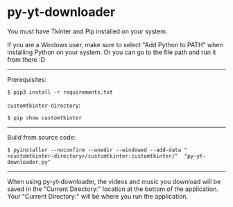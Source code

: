 # py-yt-downloader

You must have Tkinter and Pip installed on your system.

If you are a Windows user, make sure to select "Add Python to PATH" when installing Python on your system.
Or you can go to the file path and run it from there :D

---

Prerequisites:
```console
$ pip3 install -r requirements.txt
```

`customtkinter-directory`:
```console
$ pip show customtkinter
```

---

Build from source code:
```console
$ pyinstaller --noconfirm --onedir --windowed --add-data "<customtkinter-directory>/customtkinter:customtkinter/"  "py-yt-downloader.py"
```

---
When using py-yt-downloader, the videos and music you download will be saved in the "Current Directory:" location at the bottom of the application. Your "Current Directory:" will be where you run the application.

